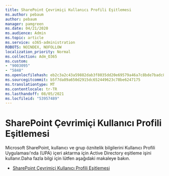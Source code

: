 ```yaml
---
title: SharePoint Çevrimiçi Kullanıcı Profili Eşitlemesi
ms.author: pebaum
author: pebaum
manager: pamgreen
ms.date: 04/21/2020
ms.audience: Admin
ms.topic: article
ms.service: o365-administration
ROBOTS: NOINDEX, NOFOLLOW
localization_priority: Normal
ms.collection: Adm_O365
ms.custom:
- "9003095"
- "5848"
ms.openlocfilehash: eb2c3a2c43a59882dab3f8035dd20e69579a46a7c8bde7badc80310a1ab57f6e
ms.sourcegitcommit: b5f7da89a650d2915dc652449623c78be6247175
ms.translationtype: MT
ms.contentlocale: tr-TR
ms.lasthandoff: 08/05/2021
ms.locfileid: "53957489"
---
```

# <a name="sharepoint-online-user-profile-synchronization"></a>SharePoint Çevrimiçi Kullanıcı Profili Eşitlemesi

Microsoft SharePoint, kullanıcı ve grup öznitelik bilgilerini Kullanıcı Profili Uygulaması'nda (UPA) içeri aktarma için Active Directory eşitleme işini kullanır.Daha fazla bilgi için lütfen aşağıdaki makaleye bakın.

- [SharePoint Çevrimiçi Kullanıcı Profili Eşitlemesi](https://docs.microsoft.com/sharepoint/user-profile-sync)
